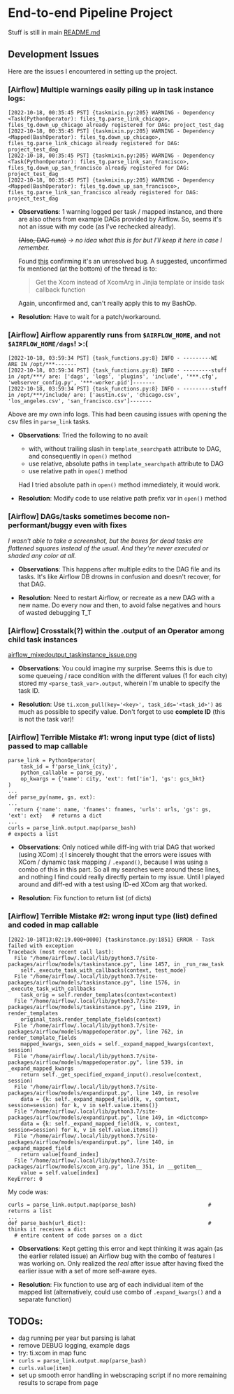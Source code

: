 # End-to-end Pipeline Project
Stuff is still in main [README.md](../README.md)

## Development Issues
Here are the issues I encountered in setting up the project.

### [Airflow] Multiple warnings easily piling up in task instance logs:
```
[2022-10-18, 00:35:45 PST] {taskmixin.py:205} WARNING - Dependency <Task(PythonOperator): files_tg.parse_link_chicago>, files_tg.down_up_chicago already registered for DAG: project_test_dag
[2022-10-18, 00:35:45 PST] {taskmixin.py:205} WARNING - Dependency <Mapped(BashOperator): files_tg.down_up_chicago>, files_tg.parse_link_chicago already registered for DAG: project_test_dag
[2022-10-18, 00:35:45 PST] {taskmixin.py:205} WARNING - Dependency <Task(PythonOperator): files_tg.parse_link_san_francisco>, files_tg.down_up_san_francisco already registered for DAG: project_test_dag
[2022-10-18, 00:35:45 PST] {taskmixin.py:205} WARNING - Dependency <Mapped(BashOperator): files_tg.down_up_san_francisco>, files_tg.parse_link_san_francisco already registered for DAG: project_test_dag
```

- **Observations**: 1 warning logged per task / mapped instance, and there are also others from example DAGs provided by Airflow. So, seems it's not an issue with my code (as I've rechecked already).
  
  ~~(Also, DAG runs)~~ *-> no idea what this is for but I'll keep it here in case I remember.*

  Found [this](https://github.com/apache/airflow/discussions/20693) confirming it's an unresolved bug. A suggested, unconfirmed fix mentioned (at the bottom) of the thread is to:
  > Get the Xcom instead of XcomArg in Jinjia template or inside task callback function
  
  Again, unconfirmed and, can't really apply this to my BashOp.
  
- **Resolution**: Have to wait for a patch/workaround.

### [Airflow] Airflow apparently runs from `$AIRFLOW_HOME`, and not `$AIRFLOW_HOME/dags`! >:(
```
[2022-10-18, 03:59:34 PST] {task_functions.py:8} INFO - ---------WE ARE IN /opt/***-------
[2022-10-18, 03:59:34 PST] {task_functions.py:8} INFO - ---------stuff in /opt/***/ are: ['dags', 'logs', 'plugins', 'include', '***.cfg', 'webserver_config.py', '***-worker.pid']-------
[2022-10-18, 03:59:34 PST] {task_functions.py:8} INFO - ---------stuff in /opt/***/include/ are: ['austin.csv', 'chicago.csv', 'los_angeles.csv', 'san_francisco.csv']-------
```
Above are my own info logs. This had been causing issues with opening the csv files in `parse_link` tasks.
- **Observations**: Tried the following to no avail:
  - with, without trailing slash in `template_searchpath` attribute to DAG, and consequently in `open()` method
  - use relative, absolute paths in `template_searchpath` attribute to DAG
  - use relative path in `open()` method

  Had I tried absolute path in `open()` method immediately, it would work.
  
- **Resolution**: Modify code to use relative path prefix var in `open()` method

### [Airflow] DAGs/tasks sometimes become non-performant/buggy even with fixes
*I wasn't able to take a screenshot, but the boxes for dead tasks are flattened squares instead of the usual. And they're never executed or shaded any color at all.*
- **Observations**: This happens after multiple edits to the DAG file and its tasks. It's like Airflow DB drowns in confusion and doesn't recover, for that DAG.
  
- **Resolution**: Need to restart Airflow, or recreate as a new DAG with a new name. Do every now and then, to avoid false negatives and hours of wasted debugging T_T

### [Airflow] Crosstalk(?) within the .output of an Operator among child task instances
[airflow_mixedoutput_taskinstance_issue.png](docu/airflow_mixedoutput_taskinstance_issue.png?raw=true)
- **Observations**: You could imagine my surprise. Seems this is due to some queueing / race condition with the different values (1 for each city) stored my `<parse_task_var>.output`, wherein I'm unable to specify the task ID.
  
- **Resolution**: Use `ti.xcom_pull(key='<key>', task_ids='<task_id>')` as much as possible to specify value. Don't forget to use **complete ID** (this is not the task var)!

### [Airflow] Terrible Mistake #1: wrong input type (dict of lists) passed to map callable
```
parse_link = PythonOperator(
    task_id = f'parse_link_{city}',
    python_callable = parse_py,
    op_kwargs = {'name': city, 'ext': fmt['in'], 'gs': gcs_bkt}
)
...
def parse_py(name, gs, ext):
...
  return {'name': name, 'fnames': fnames, 'urls': urls, 'gs': gs, 'ext': ext}   # returns a dict
...
curls = parse_link.output.map(parse_bash)                                       # expects a list
```

- **Observations**: Only noticed while diff-ing with trial DAG that worked (using XCom) :( I sincerely thought that the errors were issues with XCom / dynamic task mapping / `.expand()`, because I was using a combo of this in this part. So all my searches were around these lines, and nothing I find could really directly pertain to my issue. Until I played around and diff-ed with a test using ID-ed XCom arg that worked.
  
- **Resolution**: Fix function to return list (of dicts)

### [Airflow] Terrible Mistake #2: wrong input type (list) defined and coded in map callable
```
[2022-10-18T13:02:19.000+0000] {taskinstance.py:1851} ERROR - Task failed with exception
Traceback (most recent call last):
  File "/home/airflow/.local/lib/python3.7/site-packages/airflow/models/taskinstance.py", line 1457, in _run_raw_task
    self._execute_task_with_callbacks(context, test_mode)
  File "/home/airflow/.local/lib/python3.7/site-packages/airflow/models/taskinstance.py", line 1576, in _execute_task_with_callbacks
    task_orig = self.render_templates(context=context)
  File "/home/airflow/.local/lib/python3.7/site-packages/airflow/models/taskinstance.py", line 2199, in render_templates
    original_task.render_template_fields(context)
  File "/home/airflow/.local/lib/python3.7/site-packages/airflow/models/mappedoperator.py", line 762, in render_template_fields
    mapped_kwargs, seen_oids = self._expand_mapped_kwargs(context, session)
  File "/home/airflow/.local/lib/python3.7/site-packages/airflow/models/mappedoperator.py", line 539, in _expand_mapped_kwargs
    return self._get_specified_expand_input().resolve(context, session)
  File "/home/airflow/.local/lib/python3.7/site-packages/airflow/models/expandinput.py", line 149, in resolve
    data = {k: self._expand_mapped_field(k, v, context, session=session) for k, v in self.value.items()}
  File "/home/airflow/.local/lib/python3.7/site-packages/airflow/models/expandinput.py", line 149, in <dictcomp>
    data = {k: self._expand_mapped_field(k, v, context, session=session) for k, v in self.value.items()}
  File "/home/airflow/.local/lib/python3.7/site-packages/airflow/models/expandinput.py", line 140, in _expand_mapped_field
    return value[found_index]
  File "/home/airflow/.local/lib/python3.7/site-packages/airflow/models/xcom_arg.py", line 351, in __getitem__
    value = self.value[index]
KeyError: 0
```
My code was:
```
curls = parse_link.output.map(parse_bash)                       # returns a list
...
def parse_bash(url_dict):                                       # thinks it receives a dict
  # entire content of code parses on a dict
```

- **Observations**: Kept getting this error and kept thinking it was again (as the earlier related issue) an Airflow bug with the combo of features I was working on. Only realized the *real* after issue after having fixed the earlier issue with a set of more self-aware eyes.

  
- **Resolution**: Fix function to use arg of each individual item of the mapped list (alternatively, could use combo of `.expand_kwargs()` and a separate function)

## TODOs:
- dag running per year but parsing is lahat
- remove DEBUG logging, example dags
- try: ti.xcom in map func
- `curls = parse_link.output.map(parse_bash)`
- `curls.value[item]`
- set up smooth error handling in webscraping script if no more remaining results to scrape from page